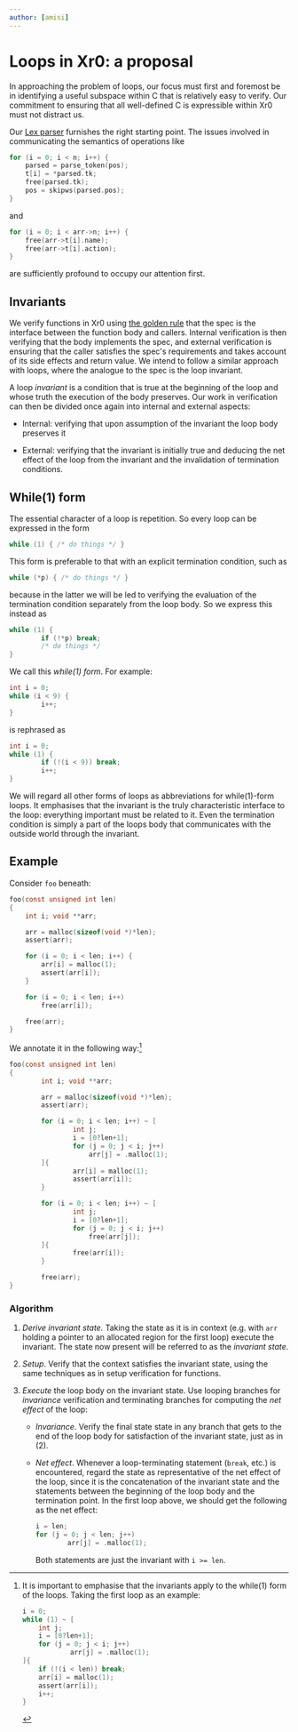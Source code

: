 ```yaml
---
author: [amisi]
---
```


# Loops in Xr0: a proposal

In approaching the problem of loops, our focus must first and foremost be in
identifying a useful subspace within C that is relatively easy to verify.
Our commitment to ensuring that all well-defined C is expressible within Xr0
must not distract us.

Our [Lex parser][parse.x] furnishes the right starting point.
The issues involved in communicating the semantics of operations like

```C
for (i = 0; i < n; i++) {
	parsed = parse_token(pos);
	t[i] = *parsed.tk;
	free(parsed.tk);
	pos = skipws(parsed.pos);
}
```

and

```C
for (i = 0; i < arr->n; i++) {
	free(arr->t[i].name);
	free(arr->t[i].action);
}
```

are sufficiently profound to occupy our attention first.

  [parse.x]: https://github.com/xr0-org/xr0/blob/master/tests/0v/99-program/100-lex/parse.x


## Invariants

We verify functions in Xr0 using [the golden rule][golden] that the
spec is the interface between the function body and callers.
Internal verification is then verifying that the body implements the spec, and
external verification is ensuring that the caller satisfies the spec's
requirements and takes account of its side effects and return value.
We intend to follow a similar approach with loops, where the analogue to the
spec is the loop invariant.

  [golden]: https://steveklabnik.com/writing/rusts-golden-rule

A loop _invariant_ is a condition that is true at the beginning of the loop and
whose truth the execution of the body preserves.
Our work in verification can then be divided once again into internal and
external aspects:

- Internal: verifying that upon assumption of the invariant the loop body
  preserves it

- External: verifying that the invariant is initially true and deducing the net
  effect of the loop from the invariant and the invalidation of termination
  conditions.


## While(1) form

The essential character of a loop is repetition. So every loop can be expressed
in the form

```C
while (1) { /* do things */ }
```

This form is preferable to that with an explicit termination condition, such as

```C
while (*p) { /* do things */ }
```

because in the latter we will be led to verifying the evaluation of the
termination condition separately from the loop body. So we express this instead
as

```C
while (1) {
        if (!*p) break;
        /* do things */
}
```

We call this _while(1) form_.
For example:

```C
int i = 0;
while (i < 9) {
        i++;
}
```

is rephrased as

```C
int i = 0;
while (1) {
        if (!(i < 9)) break;
        i++;
}
```

We will regard all other forms of loops as abbreviations for while(1)-form
loops.
It emphasises that the invariant is the truly characteristic interface to the
loop: everything important must be related to it.
Even the termination condition is simply a part of the loops body that
communicates with the outside world through the invariant.

## Example

Consider `foo` beneath:

```C
foo(const unsigned int len)
{
	int i; void **arr;

	arr = malloc(sizeof(void *)*len);
	assert(arr);

	for (i = 0; i < len; i++) {
		arr[i] = malloc(1);
		assert(arr[i]);
	}

	for (i = 0; i < len; i++)
		free(arr[i]);

	free(arr);
}
```

We annotate it in the following way:[^while-1]

```C
foo(const unsigned int len)
{
        int i; void **arr;

        arr = malloc(sizeof(void *)*len);
        assert(arr);

        for (i = 0; i < len; i++) ~ [
                int j;
                i = [0?len+1];
                for (j = 0; j < i; j++)
                    arr[j] = .malloc(1);
        ]{
                arr[i] = malloc(1);
                assert(arr[i]);
        }

        for (i = 0; i < len; i++) ~ [
                int j;
                i = [0?len+1];
                for (j = 0; j < i; j++)
                    free(arr[j]);
        ]{
                free(arr[i]);
        }

        free(arr);
}
```

  [^while-1]: It is important to emphasise that the invariants apply to the
  while(1) form of the loops. Taking the first loop as an example:

    ```C
    i = 0;
    while (1) ~ [
    	int j;
    	i = [0?len+1];
    	for (j = 0; j < i; j++)
                arr[j] = .malloc(1);
    ]{
    	if (!(i < len)) break;
    	arr[i] = malloc(1);
    	assert(arr[i]);
    	i++;
    }
    ```

### Algorithm

1. _Derive invariant state._ Taking the state as it is in context (e.g. with
   `arr` holding a pointer to an allocated region for the first loop) execute
   the invariant.
   The state now present will be referred to as the _invariant state_.

2. _Setup_. Verify that the context satisfies the invariant state, using the
   same techniques as in setup verification for functions.

3. _Execute_ the loop body on the invariant state. Use looping branches
   for _invariance_ verification and terminating branches for computing the
   _net effect_ of the loop:

    - _Invariance_. Verify the final state state in any branch that gets to the
      end of the loop body for satisfaction of the invariant state, just as in
      (2).

    - _Net effect_. Whenever a loop-terminating statement (`break`, etc.) is
      encountered, regard the state as representative of the net effect of
      the loop, since it is the concatenation of the invariant state and the
      statements between the beginning of the loop body and the termination
      point. In the first loop above, we should get the following as the net
      effect:

        ```C
        i = len;
        for (j = 0; j < len; j++)
                arr[j] = .malloc(1);
        ```

        Both statements are just the invariant with `i >= len`.

